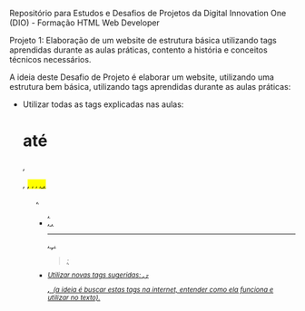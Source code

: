 Repositório para Estudos e Desafios de Projetos da Digital Innovation One (DIO) - Formação HTML Web Developer

Projeto 1: Elaboração de um website de estrutura básica utilizando tags aprendidas durante as aulas práticas, contento a história e conceitos técnicos necessários.

A ideia deste Desafio de Projeto é elaborar um website, utilizando uma estrutura bem básica, utilizando tags aprendidas durante as aulas práticas:
- Utilizar todas as tags explicadas nas aulas: **<h1> até <h6>, <p>, <mark>, <small>, <i>, <u>, <strong>, <ol>, <ul>, <li>, <a>, <hr>, <sub>, <sup>, <blockquote>**;
- Utilizar novas tags sugeridas: **<font>, <del>, <p>, <abbr>** (a ideia é buscar estas tags na internet, entender como ela funciona e utilizar no texto).
